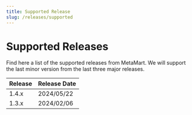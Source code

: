 ```yaml
---
title: Supported Release
slug: /releases/supported
---
```


# Supported Releases

Find here a list of the supported releases from MetaMart. We will support the last minor version from the last three
major releases.

| Release | Release Date |
|:--------|:-------------|
| 1.4.x   | 2024/05/22   |
| 1.3.x   | 2024/02/06   |